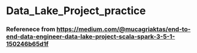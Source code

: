 # Data_Lake_Project_practice

### Referenece from https://medium.com/@mucagriaktas/end-to-end-data-engineer-data-lake-project-scala-spark-3-5-1-150246b65d1f